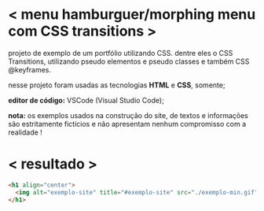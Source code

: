 # < menu hamburguer/morphing menu com CSS transitions >

projeto de exemplo de um portfólio utilizando CSS. dentre eles o CSS Transitions, utilizando pseudo elementos e pseudo classes e também CSS @keyframes.

nesse projeto foram usadas as tecnologias **HTML** e **CSS**, somente;

**editor de código:** VSCode (Visual Studio Code);

**nota:** os exemplos usados na construção do site, de textos e informações são estritamente fictícios e não apresentam nenhum compromisso com a realidade !

# < resultado >

```html
<h1 align="center">
  <img alt="exemplo-site" title="#exemplo-site" src="./exemplo-min.gif" />
</h1>
```
